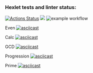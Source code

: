 ### Hexlet tests and linter status:

[![Actions Status](https://github.com/SergeyKarabanov/java-project-lvl1/workflows/hexlet-check/badge.svg)](https://github.com/SergeyKarabanov/java-project-lvl1/actions)
<a href="https://codeclimate.com/github/SergeyKarabanov/java-project-lvl1/maintainability"><img src="https://api.codeclimate.com/v1/badges/1082b21bde9247681504/maintainability" /></a>
![example workflow](https://github.com/SergeyKarabanov/java-project-lvl1/actions/workflows/github-Action.yml/badge.svg)

Even [![asciicast](https://asciinema.org/a/Y8NnzNMeFlMGZhmxi9NDYexG9.svg)](https://asciinema.org/a/Y8NnzNMeFlMGZhmxi9NDYexG9)

Calc [![asciicast](https://asciinema.org/a/Qqkea7eOvlk5MdLwa4n7b5ZTx.svg)](https://asciinema.org/a/Qqkea7eOvlk5MdLwa4n7b5ZTx)

GCD [![asciicast](https://asciinema.org/a/cM23hOtwwn46TZTERyXN4JbMB.svg)](https://asciinema.org/a/cM23hOtwwn46TZTERyXN4JbMB)

Progression [![asciicast](https://asciinema.org/a/n7Rvp3apW4wn0XRx4qdAwjl6R.svg)](https://asciinema.org/a/n7Rvp3apW4wn0XRx4qdAwjl6R)

Prime [![asciicast](https://asciinema.org/a/gtWvtC7X4kTYyaheQJOQZ8w2D.svg)](https://asciinema.org/a/gtWvtC7X4kTYyaheQJOQZ8w2D)
